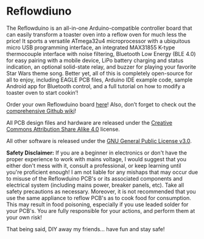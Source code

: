 # Reflowdiuno

The Reflowduino is an all-in-one Arduino-compatible controller board that can easily transform a toaster oven into a reflow oven for much less the price! It sports a versatile ATmega32u4 microprocessor with a ubiquitous micro USB programming interface, an integrated MAX31855 K-type thermocouple interface with noise filtering, Bluetooth Low Energy (BLE 4.0) for easy pairing with a mobile device, LiPo battery charging and status indication, an optional solid-state relay, and buzzer for playing your favorite Star Wars theme song.
Better yet, all of this is completely open-source for all to enjoy, including EAGLE PCB files, Arduino IDE example code, sample Android app for Bluetooth control, and a full tutorial on how to modify a toaster oven to start cookin’!

Order your own Reflowduino board [here](https://www.botletics.com/products/reflowduino)!
Also, don’t forget to check out the [comprehensive Github wiki](https://github.com/botletics/Reflowdiuno/wiki)!

All PCB design files and hardware are released under the [Creative Commons Attribution Share Alike 4.0](https://choosealicense.com/licenses/cc-by-sa-4.0/) license.

All other software is released under the [GNU General Public License v3.0](https://choosealicense.com/licenses/gpl-3.0/).

**Safety Disclaimer:** If you are a beginner in electronics or don't have the proper experience to work with mains voltage, I would suggest that you either don't mess with it, consult a professional, or keep learning until you're proficient enough! I am not liable for any mishaps that may occur due to misuse of the Reflowduino PCB's or its associated components and electrical system (including mains power, breaker panels, etc). Take all safety precautions as necessary. Moreover, it is not recommended that you use the same appliance to reflow PCB's as to cook food for consumption. This may result in food poisoning, especially if you use leaded solder for your PCB's. You are fully responsible for your actions, and perform them at your own risk!

That being said, DIY away my friends... have fun and stay safe!

